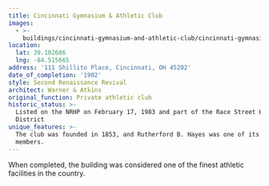 ```yaml
---
title: Cincinnati Gymnasium & Athletic Club
images:
  - >-
    buildings/cincinnati-gymnasium-and-athletic-club/cincinnati-gymnasium-and-athletic-club-0_fnc8z0
location:
  lat: 39.102686
  lng: -84.515665
address: '111 Shillito Place, Cincinnati, OH 45202'
date_of_completion: '1902'
style: Second Renaissance Revival
architect: Warner & Atkins
original_function: Private athletic club
historic_status: >-
  Listed on the NRHP on February 17, 1983 and part of the Race Street Historic
  District
unique_features: >-
  The club was founded in 1853, and Rutherford B. Hayes was one of its founding
  members.
---
```


When completed, the building was considered one of the finest athletic facilities in the country.
